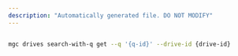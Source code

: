```yaml
---
description: "Automatically generated file. DO NOT MODIFY"
---
```


```bash

mgc drives search-with-q get --q '{q-id}' --drive-id {drive-id}

```